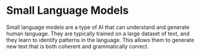 # Small Language Models

Small language models are a type of AI that can understand and generate human language. They are typically trained on a large dataset of text, and they learn to identify patterns in the language. This allows them to generate new text that is both coherent and grammatically correct.
